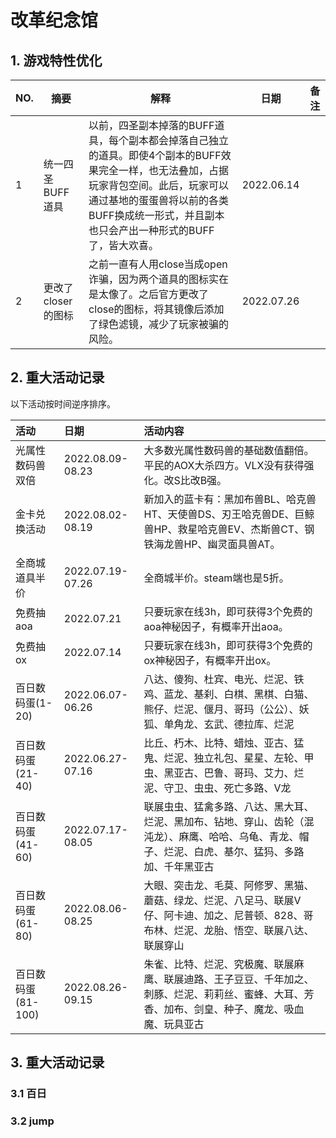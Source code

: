 # 改革纪念馆



## 1. 游戏特性优化


| NO. |        摘要        |                                                                                                      解释                                                                                                      |    日期     | 备注 |
| --- | ----------------- | -------------------------------------------------------------------------------------------------------------------------------------------------------------------------------------------------------------- | ---------- | ---- |
| 1   | 统一四圣BUFF道具   | 以前，四圣副本掉落的BUFF道具，每个副本都会掉落自己独立的道具。即使4个副本的BUFF效果完全一样，也无法叠加，占据玩家背包空间。此后，玩家可以通过基地的蛋蛋兽将以前的各类BUFF换成统一形式，并且副本也只会产出一种形式的BUFF了，皆大欢喜。 | 2022.06.14 |      |
| 2   | 更改了closer的图标 | 之前一直有人用close当成open诈骗，因为两个道具的图标实在是太像了。之后官方更改了close的图标，将其镜像后添加了绿色滤镜，减少了玩家被骗的风险。                                                                                 | 2022.07.26 |      |


## 2. 重大活动记录

以下活动按时间逆序排序。

| 活动               | 日期              | 活动内容                                                                                                                              |
| :---------------- | :--------------- | :----------------------------------------------------------------------------------------------------------------------------------- |
| 光属性数码兽双倍    | 2022.08.09-08.23 | 大多数光属性数码兽的基础数值翻倍。平民的AOX大杀四方。VLX没有获得强化。改S比改B强。                                                           |
| 金卡兑换活动        | 2022.08.02-08.19 | 新加入的蓝卡有：黑加布兽BL、哈克兽HT、天使兽DS、刃王哈克兽DE、巨鲸兽HP、救星哈克兽EV、杰斯兽CT、钢铁海龙兽HP、幽灵面具兽AT。                     |
| 全商城道具半价      | 2022.07.19-07.26 | 全商城半价。steam端也是5折。                                                                                                           |
| 免费抽aoa          | 2022.07.21       | 只要玩家在线3h，即可获得3个免费的aoa神秘因子，有概率开出aoa。                                                                              |
| 免费抽ox           | 2022.07.14       | 只要玩家在线3h，即可获得3个免费的ox神秘因子，有概率开出ox。                                                                                |
| 百日数码蛋(1-20)   | 2022.06.07-06.26 | 八达、傻狗、杜宾、电光、烂泥、铁鸡、蓝龙、基刹、白棋、黑棋、白猫、熊仔、烂泥、偃月、哥玛（公公）、妖狐、单角龙、玄武、德拉库、烂泥                 |
| 百日数码蛋(21-40)  | 2022.06.27-07.16 | 比丘、朽木、比特、蜡烛、亚古、猛鬼、烂泥、独立礼包、星星、左轮、甲虫、黑亚古、巴鲁、哥玛、艾力、烂泥、守卫、虫虫、死亡多路、V龙                    |
| 百日数码蛋(41-60)  | 2022.07.17-08.05 | 联展虫虫、猛禽多路、八达、黑大耳、烂泥、黑加布、钻地、穿山、齿轮（混沌龙）、麻鹰、哈哈、乌龟、青龙、帽子、烂泥、白虎、基尔、猛犸、多路加、千年黑亚古 |
| 百日数码蛋(61-80)  | 2022.08.06-08.25 | 大眼、突击龙、毛莫、阿修罗、黑猫、蘑菇、绿龙、烂泥、八足马、联展V仔、阿卡迪、加之、尼普顿、828、哥布林、烂泥、龙胎、悟空、联展八达、联展穿山        |
| 百日数码蛋(81-100) | 2022.08.26-09.15 | 朱雀、比特、烂泥、究极魔、联展麻鹰、联展迪路、王子豆豆、千年加之、刺豚、烂泥、莉莉丝、蜜蜂、大耳、芳香、加布、剑皇、种子、魔龙、吸血魔、玩具亚古     |




## 3. 重大活动记录

### 3.1 百日



### 3.2 jump



